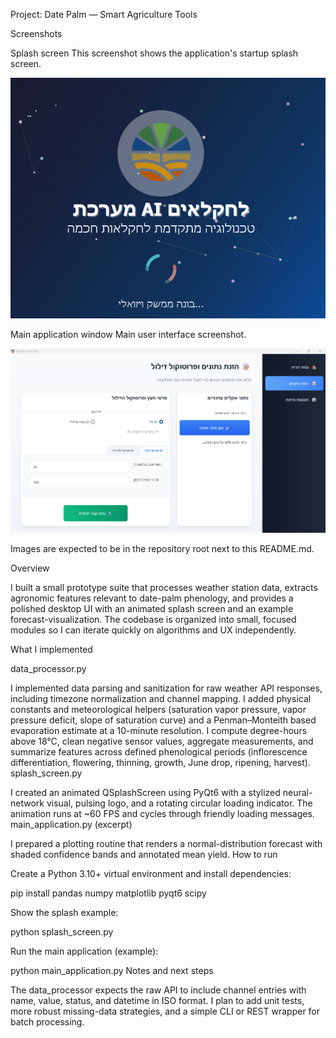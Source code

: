 Project: Date Palm — Smart Agriculture Tools

Screenshots

Splash screen
This screenshot shows the application's startup splash screen.

![Splash screen](1.png)

Main application window
Main user interface screenshot.

![Main application](2.png)

Images are expected to be in the repository root next to this README.md.

Overview

I built a small prototype suite that processes weather station data, extracts agronomic features relevant to date-palm phenology, and provides a polished desktop UI with an animated splash screen and an example forecast-visualization. The codebase is organized into small, focused modules so I can iterate quickly on algorithms and UX independently.

What I implemented

data_processor.py

I implemented data parsing and sanitization for raw weather API responses, including timezone normalization and channel mapping.
I added physical constants and meteorological helpers (saturation vapor pressure, vapor pressure deficit, slope of saturation curve) and a Penman–Monteith based evaporation estimate at a 10-minute resolution.
I compute degree-hours above 18°C, clean negative sensor values, aggregate measurements, and summarize features across defined phenological periods (inflorescence differentiation, flowering, thinning, growth, June drop, ripening, harvest).
splash_screen.py

I created an animated QSplashScreen using PyQt6 with a stylized neural-network visual, pulsing logo, and a rotating circular loading indicator.
The animation runs at ~60 FPS and cycles through friendly loading messages.
main_application.py (excerpt)

I prepared a plotting routine that renders a normal-distribution forecast with shaded confidence bands and annotated mean yield.
How to run

Create a Python 3.10+ virtual environment and install dependencies:

pip install pandas numpy matplotlib pyqt6 scipy

Show the splash example:

python splash_screen.py

Run the main application (example):

python main_application.py
Notes and next steps

The data_processor expects the raw API to include channel entries with name, value, status, and datetime in ISO format.
I plan to add unit tests, more robust missing-data strategies, and a simple CLI or REST wrapper for batch processing.

